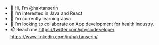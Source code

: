 - 👋 Hi, I’m @haktanserin
- 👀 I’m interested in Java and React
- 🌱 I’m currently learning Java
- 💞️ I’m looking to collaborate on App development for health industry.
- 📫 Reach me 
https://twitter.com/physiodeveloper
https://www.linkedin.com/in/haktanserin/


<!---
haktanserin/haktanserin is a ✨ special ✨ repository because its `README.md` (this file) appears on your GitHub profile.
You can click the Preview link to take a look at your changes.
--->
